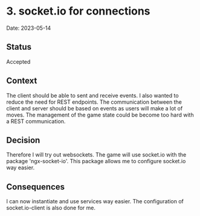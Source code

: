 # 3. socket.io for connections

Date: 2023-05-14

## Status

Accepted

## Context

The client should be able to sent and receive events. I also wanted to reduce the need for REST endpoints. The communication between the client and server should be based on events as users will make a lot of moves. The management of the game state could be become too hard with a REST communication. 

## Decision

Therefore I will try out websockets. The game will use socket.io with the package 'ngx-socket-io'. This package allows me to configure socket.io way easier.

## Consequences

I can now instantiate and use services way easier. The configuration of socket.io-client is also done for me. 